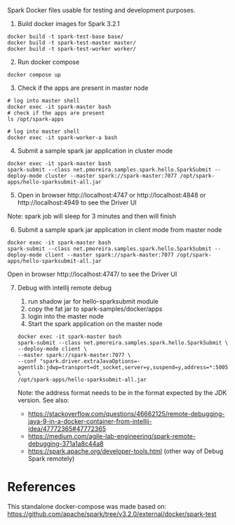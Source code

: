 Spark Docker files usable for testing and development purposes.

1. Build docker images for Spark 3.2.1

```shell
docker build -t spark-test-base base/
docker build -t spark-test-master master/
docker build -t spark-test-worker worker/
```

2. Run docker compose

```shell
docker compose up
```

3. Check if the apps are present in master node

```shell
# log into master shell
docker exec -it spark-master bash
# check if the apps are present
ls /opt/spark-apps
```


```shell
# log into master shell
docker exec -it spark-worker-a bash
```

4. Submit a sample spark jar application in cluster mode

```shell
docker exec -it spark-master bash
spark-submit --class net.pmoreira.samples.spark.hello.SparkSubmit --deploy-mode cluster --master spark://spark-master:7077 /opt/spark-apps/hello-sparksubmit-all.jar
```

5. Open in browser http://localhost:4747 or http://localhost:4848 or http://localhost:4949 to see the Driver UI
   
Note: spark job will sleep for 3 minutes and then will finish

6. Submit a sample spark jar application in client mode from master node

```shell
docker exec -it spark-master bash
spark-submit --class net.pmoreira.samples.spark.hello.SparkSubmit --deploy-mode client --master spark://spark-master:7077 /opt/spark-apps/hello-sparksubmit-all.jar
```

Open in browser http://localhost:4747/ to see the Driver UI


7. Debug with intellij remote debug
   1. run shadow jar for hello-sparksubmit module
   2. copy the fat jar to spark-samples/docker/apps
   3. login into the master node 
   4. Start the spark application on the master node
   
    ```shell
   docker exec -it spark-master bash
    spark-submit --class net.pmoreira.samples.spark.hello.SparkSubmit \
    --deploy-mode client \
    --master spark://spark-master:7077 \
    --conf "spark.driver.extraJavaOptions=-agentlib:jdwp=transport=dt_socket,server=y,suspend=y,address=*:5005" \
    /opt/spark-apps/hello-sparksubmit-all.jar 
    ```
   Note: the address format needs to be in the format expected by the JDK version. See also: 
   - https://stackoverflow.com/questions/46662125/remote-debugging-java-9-in-a-docker-container-from-intellij-idea/47772365#47772365
   - https://medium.com/agile-lab-engineering/spark-remote-debugging-371a1a8c44a8
   - https://spark.apache.org/developer-tools.html (other way of Debug Spark remotely)
   

# References

This standalone docker-compose was made based on: https://github.com/apache/spark/tree/v3.2.0/external/docker/spark-test
	


